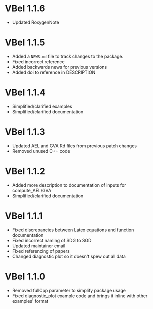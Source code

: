 # VBel 1.1.6

-   Updated RoxygenNote

# VBel 1.1.5

-   Added a `NEWS.md` file to track changes to the package.
-   Fixed incorrect reference
-   Added backwards news for previous versions
-   Added doi to reference in DESCRIPTION

# VBel 1.1.4

-   Simplified/clarified examples
-   Simplified/clarified documentation

# VBel 1.1.3

-   Updated AEL and GVA Rd files from previous patch changes
-   Removed unused C++ code

# VBel 1.1.2

-   Added more description to documentation of inputs for compute_AEL/GVA
-   Simplified/clarified documentation

# VBel 1.1.1

- Fixed discrepancies between Latex equations and function documentation
- Fixed incorrect naming of SDG to SGD
- Updated maintainer email
- Fixed referencing of papers
- Changed diagnostic plot so it doesn't spew out all data

# VBel 1.1.0

- Removed fullCpp parameter to simplify package usage
- Fixed diagnostic_plot example code and brings it inline with other examples' format
